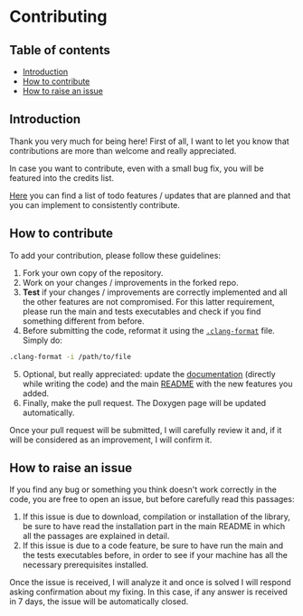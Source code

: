 # Contributing

## Table of contents

- [Introduction](#introduction)
- [How to contribute](#how-to-contribute)
- [How to raise an issue](#how-to-raise-an-issue)

## Introduction

Thank you very much for being here! First of all, I want to let you know that contributions are more than welcome and really appreciated.

In case you want to contribute, even with a small bug fix, you will be featured into the credits list.

[Here](https://github.com/JustWhit3/osmanip/blob/main/TODO.md) you can find a list of todo features / updates that are planned and that you can implement to consistently contribute.

## How to contribute

To add your contribution, please follow these guidelines:

1) Fork your own copy of the repository.
2) Work on your changes / improvements in the forked repo.
3) **Test** if your changes / improvements are correctly implemented and all the other features are not compromised. For this latter requirement, please run the main and tests executables and check if you find something different from before.
4) Before submitting the code, reformat it using the [`.clang-format`](https://github.com/JustWhit3/osmanip/blob/main/.clang-format.md) file. Simply do:

```bash
.clang-format -i /path/to/file
```

5) Optional, but really appreciated: update the [documentation](https://justwhit3.github.io/osmanip/) (directly while writing the code) and the main [README](https://github.com/JustWhit3/osmanip/blob/main/README.md) with the new features you added.
6) Finally, make the pull request. The Doxygen page will be updated automatically.

Once your pull request will be submitted, I will carefully review it and, if it will be considered as an improvement, I will confirm it.

## How to raise an issue

If you find any bug or something you think doesn't work correctly in the code, you are free to open an issue, but before carefully read this passages:

1) If this issue is due to download, compilation or installation of the library, be sure to have read the installation part in the main README in which all the passages are explained in detail.
2) If this issue is due to a code feature, be sure to have run the main and the tests executables before, in order to see if your machine has all the necessary prerequisites installed.

Once the issue is received, I will analyze it and once is solved I will respond asking confirmation about my fixing. In this case, if any answer is received in 7 days, the issue will be automatically closed.
